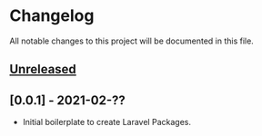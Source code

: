 # Changelog

All notable changes to this project will be documented in this file.

## [Unreleased]

## [0.0.1] - 2021-02-??

- Initial boilerplate to create Laravel Packages.

[Unreleased]: https://github.com/xanpena/laravel-package-boilerplate


